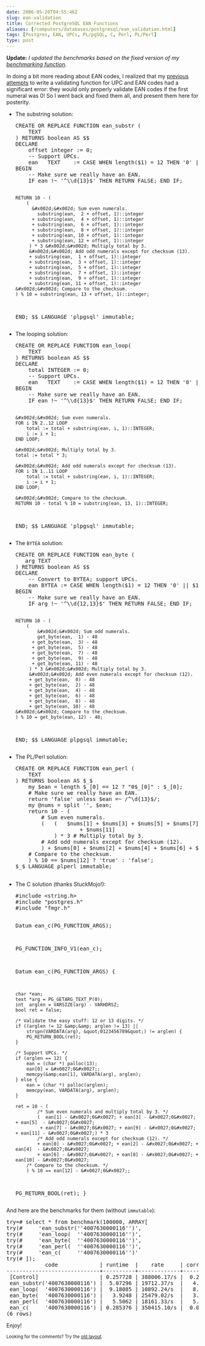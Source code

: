 ```yaml
--- 
date: 2006-05-20T04:55:46Z
slug: ean-validation
title: Corrected PostgreSQL EAN Functions
aliases: [/computers/databases/postgresql/ean_validation.html]
tags: [Postgres, EAN, UPCs, PL/pgSQL, C, Perl, PL/Perl]
type: post
---
```


<p><strong>Update:</strong><em> I updated the benchmarks based on the fixed version
of my <a
href="http://www.justatheory.com/computers/databases/postgresql/benchmarking_functions.html"
title="Benchmarking PostgreSQL Functions">benchmarking function</a>.</em></p>

<p>In doing a bit more reading about EAN codes, I realized that my <a
href="http://www.justatheory.com/computers/databases/postgresql/plpgsql_upc_validation.html"
title="Validating UPCs with PL/pgSQL">previous</a> <a
href="http://www.justatheory.com/computers/databases/postgresql/benchmarking_upc_validation.html"
title="Benchmarking UPC Validation">attempts</a> to write a validating function
for UPC and EAN codes had a significant error: they would only properly validate
EAN codes if the first numeral was 0! So I went back and fixed them all, and
present them here for posterity.</p>

<ul>
  <li>
    <p>The substring solution:</p>
    <pre>
CREATE OR REPLACE FUNCTION ean_substr (
    TEXT
) RETURNS boolean AS $$
DECLARE
    offset integer := 0;
    &#x002d;&#x002d; Support UPCs.
    ean   TEXT    := CASE WHEN length($1) = 12 THEN &#x0027;0&#x0027; || $1 ELSE $1 END;
BEGIN
    &#x002d;&#x002d; Make sure we really have an EAN.
    IF ean !~ &#x0027;^\\d{13}$&#x0027; THEN RETURN FALSE; END IF;

    RETURN 10 - (
        (
          &#x002d;&#x002d; Sum even numerals.
            substring(ean,  2 + offset, 1)::integer
          + substring(ean,  4 + offset, 1)::integer
          + substring(ean,  6 + offset, 1)::integer
          + substring(ean,  8 + offset, 1)::integer
          + substring(ean, 10 + offset, 1)::integer
          + substring(ean, 12 + offset, 1)::integer
         ) * 3 &#x002d;&#x002d; Multiply total by 3.
         &#x002d;&#x002d; Add odd numerals except for checksum (13).
         + substring(ean,  1 + offset, 1)::integer
         + substring(ean,  3 + offset, 1)::integer
         + substring(ean,  5 + offset, 1)::integer
         + substring(ean,  7 + offset, 1)::integer
         + substring(ean,  9 + offset, 1)::integer
         + substring(ean, 11 + offset, 1)::integer
    &#x002d;&#x002d; Compare to the checksum.
    ) % 10 = substring(ean, 13 + offset, 1)::integer;
END;
$$ LANGUAGE &#x0027;plpgsql&#x0027; immutable;
    </pre>
  </li>

  <li>
    <p>The looping solution:</p>
    <pre>
CREATE OR REPLACE FUNCTION ean_loop(
    TEXT
) RETURNS boolean AS $$
DECLARE
    total INTEGER := 0;
    &#x002d;&#x002d; Support UPCs.
    ean   TEXT    := CASE WHEN length($1) = 12 THEN &#x0027;0&#x0027; || $1 ELSE $1 END;
BEGIN
    &#x002d;&#x002d; Make sure we really have an EAN.
    IF ean !~ &#x0027;^\\d{13}$&#x0027; THEN RETURN FALSE; END IF;

    &#x002d;&#x002d; Sum even numerals.
    FOR i IN 2..12 LOOP
        total := total + substring(ean, i, 1)::INTEGER;
        i := i + 1;
    END LOOP;

    &#x002d;&#x002d; Multiply total by 3.
    total := total * 3;

    &#x002d;&#x002d; Add odd numerals except for checksum (13).
    FOR i IN 1..11 LOOP
        total := total + substring(ean, i, 1)::INTEGER;
        i := i + 1;
    END LOOP;

    &#x002d;&#x002d; Compare to the checksum.
    RETURN 10 - total % 10 = substring(ean, 13, 1)::INTEGER;
END;
$$ LANGUAGE &#x0027;plpgsql&#x0027; immutable;
    </pre>
  </li>

  <li>
    <p>The <code>BYTEA</code> solution:</p>
    <pre>
CREATE OR REPLACE FUNCTION ean_byte (
   arg TEXT
) RETURNS boolean AS $$
DECLARE
    &#x002d;&#x002d; Convert to BYTEA; support UPCs.
    ean BYTEA := CASE WHEN length($1) = 12 THEN &#x0027;0&#x0027; || $1 ELSE $1 END;
BEGIN
    &#x002d;&#x002d; Make sure we really have an EAN.
    IF arg !~ &#x0027;^\\d{12,13}$&#x0027; THEN RETURN FALSE; END IF;

    RETURN 10 - (
        (
            &#x002d;&#x002d; Sum odd numerals.
            get_byte(ean,  1) - 48
          + get_byte(ean,  3) - 48
          + get_byte(ean,  5) - 48
          + get_byte(ean,  7) - 48
          + get_byte(ean,  9) - 48
          + get_byte(ean, 11) - 48
         ) * 3 &#x002d;&#x002d; Multiply total by 3.
         &#x002d;&#x002d; Add even numerals except for checksum (12).
         + get_byte(ean,  0) - 48
         + get_byte(ean,  2) - 48
         + get_byte(ean,  4) - 48
         + get_byte(ean,  6) - 48
         + get_byte(ean,  8) - 48
         + get_byte(ean, 10) - 48
    &#x002d;&#x002d; Compare to the checksum.
    ) % 10 = get_byte(ean, 12) - 48;
    
END;
$$ LANGUAGE plpgsql immutable;
    </pre>
  </li>

  <li>
    <p>The PL/Perl solution:</p>
    <pre>
CREATE OR REPLACE FUNCTION ean_perl (
    TEXT
) RETURNS boolean AS $_$
    my $ean = length $_[0] == 12 ? &quot;0$_[0]&quot; : $_[0];
    # Make sure we really have an EAN.
    return &#x0027;false&#x0027; unless $ean =~ /^\d{13}$/;
    my @nums = split &#x0027;&#x0027;, $ean;
    return 10 - (
        # Sum even numerals.
        (   (   $nums[1] + $nums[3] + $nums[5] + $nums[7] + $nums[9]
                    + $nums[11]
            ) * 3 # Multiply total by 3.
        # Add odd numerals except for checksum (12).
        ) + $nums[0] + $nums[2] + $nums[4] + $nums[6] + $nums[8] + $nums[10]
    # Compare to the checksum.
    ) % 10 == $nums[12] ? &#x0027;true&#x0027; : &#x0027;false&#x0027;;
$_$ LANGUAGE plperl immutable;
    </pre>
  </li>

  <li>
    <p>The C solution (thanks StuckMojo!):</p>
    <pre>
#include &lt;string.h&gt;
#include &quot;postgres.h&quot;
#include &quot;fmgr.h&quot;

Datum ean_c(PG_FUNCTION_ARGS);

PG_FUNCTION_INFO_V1(ean_c);

Datum ean_c(PG_FUNCTION_ARGS) {

    char *ean;
    text *arg = PG_GETARG_TEXT_P(0);
    int  arglen = VARSIZE(arg) - VARHDRSZ;
    bool ret = false;

    /* Validate the easy stuff: 12 or 13 digits. */
    if ((arglen != 12 &amp;&amp; arglen != 13) || 
        strspn(VARDATA(arg), &quot;0123456789&quot;) != arglen) {
        PG_RETURN_BOOL(ret);
    }

    /* Support UPCs. */
    if (arglen == 12) {
        ean = (char *) palloc(13);
        ean[0] = &#x0027;0&#x0027;;
        memcpy(&amp;ean[1], VARDATA(arg), arglen);
    } else {
        ean = (char *) palloc(arglen);
        memcpy(ean, VARDATA(arg), arglen);
    }

    ret = 10 - (
            /* Sum even numerals and multiply total by 3. */
            (  ean[1] - &#x0027;0&#x0027; + ean[3] - &#x0027;0&#x0027; + ean[5]  - &#x0027;0&#x0027; 
             + ean[7] - &#x0027;0&#x0027; + ean[9] - &#x0027;0&#x0027; + ean[11] - &#x0027;0&#x0027;) * 3
            /* Add odd numerals except for checksum (12). */
            + ean[0] - &#x0027;0&#x0027; + ean[2] - &#x0027;0&#x0027; + ean[4]  - &#x0027;0&#x0027;
            + ean[6] - &#x0027;0&#x0027; + ean[8] - &#x0027;0&#x0027; + ean[10] - &#x0027;0&#x0027;
        /* Compare to the checksum. */
        ) % 10 == ean[12] - &#x0027;0&#x0027;;

   PG_RETURN_BOOL(ret);
}
    </pre>
  </li>
</ul>

<p>And here are the benchmarks for them (without <code>immutable</code>):</p>

<pre>
try=# select * from benchmark(100000, ARRAY[
try(#     &#x0027;ean_substr(&#x0027;&#x0027;4007630000116&#x0027;&#x0027;)&#x0027;,
try(#     &#x0027;ean_loop(  &#x0027;&#x0027;4007630000116&#x0027;&#x0027;)&#x0027;,
try(#     &#x0027;ean_byte(  &#x0027;&#x0027;4007630000116&#x0027;&#x0027;)&#x0027;,
try(#     &#x0027;ean_perl(  &#x0027;&#x0027;4007630000116&#x0027;&#x0027;)&#x0027;,
try(#     &#x0027;ean_c(     &#x0027;&#x0027;4007630000116&#x0027;&#x0027;)&#x0027;
try(# ]);
            code             | runtime  |    rate     | corrected | corrected_rate 
&#x002d;&#x002d;&#x002d;&#x002d;&#x002d;&#x002d;&#x002d;&#x002d;&#x002d;&#x002d;&#x002d;&#x002d;&#x002d;&#x002d;&#x002d;&#x002d;&#x002d;&#x002d;&#x002d;&#x002d;&#x002d;&#x002d;&#x002d;&#x002d;&#x002d;&#x002d;&#x002d;&#x002d;&#x002d;+&#x002d;&#x002d;&#x002d;&#x002d;&#x002d;&#x002d;&#x002d;&#x002d;&#x002d;&#x002d;+&#x002d;&#x002d;&#x002d;&#x002d;&#x002d;&#x002d;&#x002d;&#x002d;&#x002d;&#x002d;&#x002d;&#x002d;&#x002d;+&#x002d;&#x002d;&#x002d;&#x002d;&#x002d;&#x002d;&#x002d;&#x002d;&#x002d;&#x002d;&#x002d;+&#x002d;&#x002d;&#x002d;&#x002d;&#x002d;&#x002d;&#x002d;&#x002d;&#x002d;&#x002d;&#x002d;&#x002d;&#x002d;&#x002d;&#x002d;&#x002d;
 [Control]                   | 0.257728 | 388006.17/s |  0.257728 | 388006.17/s
 ean_substr(&#x0027;4007630000116&#x0027;) |  5.07296 | 19712.37/s  |   4.81523 | 20767.44/s
 ean_loop(  &#x0027;4007630000116&#x0027;) |  9.18085 | 10892.24/s  |   8.92312 | 11206.84/s
 ean_byte(  &#x0027;4007630000116&#x0027;) |   3.9248 | 25479.02/s  |   3.66707 | 27269.73/s
 ean_perl(  &#x0027;4007630000116&#x0027;) |   5.5062 | 18161.33/s  |   5.24848 | 19053.15/s
 ean_c(     &#x0027;4007630000116&#x0027;) | 0.285376 | 350415.10/s |  0.027648 | 3616901.80/s
(6 rows)
</pre>

<p>Enjoy!</p>

<p class="past"><small>Looking for the comments? Try the <a rel="nofollow" href="//past.justatheory.com/computers/databases/postgresql/ean_validation.html">old layout</a>.</small></p>


